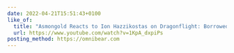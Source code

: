 ```yaml
---
date: 2022-04-21T15:51:43+0100
like_of:
  title: "Asmongold Reacts to Ion Hazzikostas on Dragonflight: Borrowed Power, Profession …"
  url: https://www.youtube.com/watch?v=1KpA_dxpiPs
posting_method: https://omnibear.com
---
```


